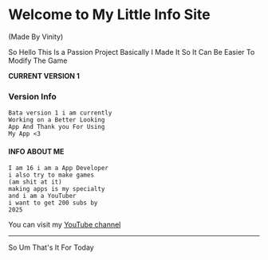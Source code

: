 # Welcome to My Little Info Site
(Made By Vinity)

So Hello This Is a Passion Project Basically I Made It So It Can Be Easier To Modify The Game

**CURRENT VERSION 1**

### Version Info

    Bata version 1 i am currently
    Working on a Better Looking
    App And Thank you For Using
    My App <3

#### INFO ABOUT ME
    I am 16 i am a App Developer 
    i also try to make games
    (am shit at it)
    making apps is my specialty
    and i am a YouTuber
    i want to get 200 subs by
    2025
    
You can visit my [YouTube channel](https://www.youtube.com/channel/UCF35iqQ2BRqF4IYQA4Ln_0A)

---

So Um That's It For Today
